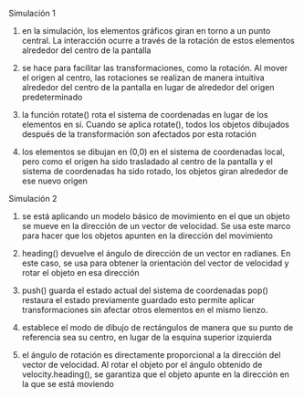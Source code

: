 Simulación 1

1. en la simulación, los elementos gráficos giran en torno a un punto central. La interacción ocurre a través de la rotación de estos elementos alrededor del centro de la pantalla

2. se hace para facilitar las transformaciones, como la rotación. Al mover el origen al centro, las rotaciones se realizan de manera intuitiva alrededor del centro de la pantalla en lugar de alrededor del origen predeterminado 

3. la función rotate() rota el sistema de coordenadas en lugar de los elementos en sí. Cuando se aplica rotate(), todos los objetos dibujados después de la transformación son afectados por esta rotación

4. los elementos se dibujan en (0,0) en el sistema de coordenadas local, pero como el origen ha sido trasladado al centro de la pantalla y el sistema de coordenadas ha sido rotado, los objetos giran alrededor de ese nuevo origen

Simulación 2

1. se está aplicando un modelo básico de movimiento en el que un objeto se mueve en la dirección de un vector de velocidad. Se usa este marco para hacer que los objetos apunten en la dirección del movimiento

2. heading() devuelve el ángulo de dirección de un vector en radianes. En este caso, se usa para obtener la orientación del vector de velocidad y rotar el objeto en esa dirección

3. push() guarda el estado actual del sistema de coordenadas pop() restaura el estado previamente guardado esto permite aplicar transformaciones sin afectar otros elementos en el mismo lienzo.

4. establece el modo de dibujo de rectángulos de manera que su punto de referencia sea su centro, en lugar de la esquina superior izquierda

5. el ángulo de rotación es directamente proporcional a la dirección del vector de velocidad. Al rotar el objeto por el ángulo obtenido de velocity.heading(), se garantiza que el objeto apunte en la dirección en la que se está moviendo
